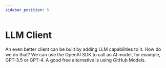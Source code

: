 ```yaml
---
sidebar_position: 5
---
```


# LLM Client

An even better client can be built by adding LLM capabilities to it. How do we do that? We can use the OpenAI SDK to call an AI model, for example, GPT-3.5 or GPT-4. A good free alternative is using GitHub Models.